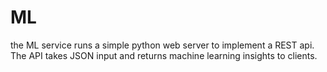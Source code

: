 # ML

the ML service runs a simple python web server to implement a REST api. The API takes JSON input and returns machine learning insights to clients. 